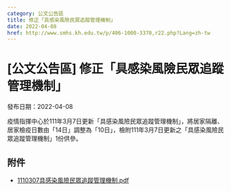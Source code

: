 ```yaml
---
category: 公文公告區
title: 修正「具感染風險民眾追蹤管理機制」
date: 2022-04-08
href: http://www.smhs.kh.edu.tw/p/406-1000-3370,r22.php?Lang=zh-tw
---
```


# [公文公告區] 修正「具感染風險民眾追蹤管理機制」

發布日期：2022-04-08

疫情指揮中心於111年3月7日更新「具感染風險民眾追蹤管理機制」，將居家隔離、居家檢疫日數由「14日」調整為「10日」，檢附111年3月7日更新之「具感染風險民眾追蹤管理機制」1份供參。

## 附件

- [1110307具感染風險民眾追蹤管理機制.pdf](https://www.smhs.kh.edu.tw/var/file/0/1000/attach/72/pta_3125_6440323_07366.pdf)
